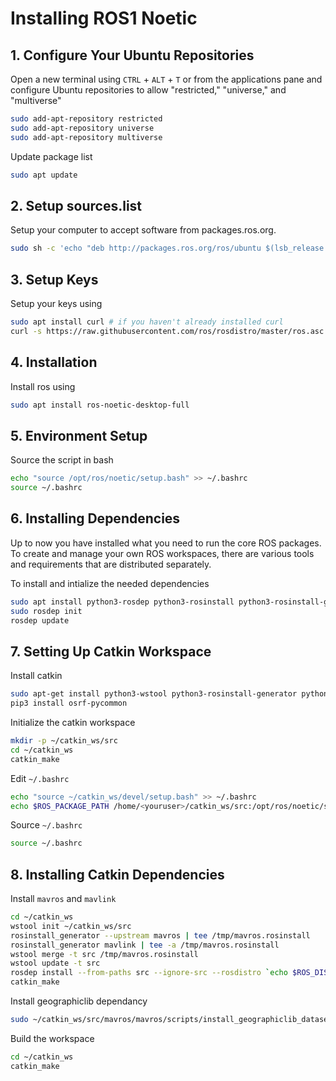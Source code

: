 # Installing ROS1 Noetic
## 1. Configure Your Ubuntu Repositories
Open a new terminal using `CTRL` + `ALT` + `T` or from the applications pane and configure Ubuntu repositories to allow "restricted," "universe," and "multiverse"
```bash
sudo add-apt-repository restricted
sudo add-apt-repository universe
sudo add-apt-repository multiverse
```

Update package list
```bash
sudo apt update
```

## 2. Setup sources.list
Setup your computer to accept software from packages.ros.org.
```bash
sudo sh -c 'echo "deb http://packages.ros.org/ros/ubuntu $(lsb_release -sc) main" > /etc/apt/sources.list.d/ros-latest.list'
```

## 3. Setup Keys
Setup your keys using
```bash
sudo apt install curl # if you haven't already installed curl
curl -s https://raw.githubusercontent.com/ros/rosdistro/master/ros.asc | sudo apt-key add -
```

## 4. Installation
Install ros using
```bash
sudo apt install ros-noetic-desktop-full
```

## 5. Environment Setup
Source the script in bash
```bash
echo "source /opt/ros/noetic/setup.bash" >> ~/.bashrc
source ~/.bashrc
```
 
## 6. Installing Dependencies
Up to now you have installed what you need to run the core ROS packages. To create and manage your own ROS workspaces, there are various tools and requirements that are distributed separately.

To install and intialize the needed dependencies
```bash
sudo apt install python3-rosdep python3-rosinstall python3-rosinstall-generator python3-wstool build-essential
sudo rosdep init
rosdep update
```

## 7. Setting Up Catkin Workspace
Install catkin
```bash
sudo apt-get install python3-wstool python3-rosinstall-generator python3-catkin-lint python3-pip python3-catkin-tools
pip3 install osrf-pycommon
```

Initialize the catkin workspace
```bash
mkdir -p ~/catkin_ws/src
cd ~/catkin_ws
catkin_make
```

Edit `~/.bashrc`
```bash
echo "source ~/catkin_ws/devel/setup.bash" >> ~/.bashrc
echo $ROS_PACKAGE_PATH /home/<youruser>/catkin_ws/src:/opt/ros/noetic/share
```

Source `~/.bashrc`
```bash
source ~/.bashrc
```

## 8. Installing Catkin Dependencies
Install `mavros` and `mavlink`
```bash
cd ~/catkin_ws
wstool init ~/catkin_ws/src
rosinstall_generator --upstream mavros | tee /tmp/mavros.rosinstall
rosinstall_generator mavlink | tee -a /tmp/mavros.rosinstall
wstool merge -t src /tmp/mavros.rosinstall
wstool update -t src
rosdep install --from-paths src --ignore-src --rosdistro `echo $ROS_DISTRO` -y
catkin_make
```

Install geographiclib dependancy
```bash
sudo ~/catkin_ws/src/mavros/mavros/scripts/install_geographiclib_datasets.sh
```

Build the workspace
```bash
cd ~/catkin_ws
catkin_make
```
